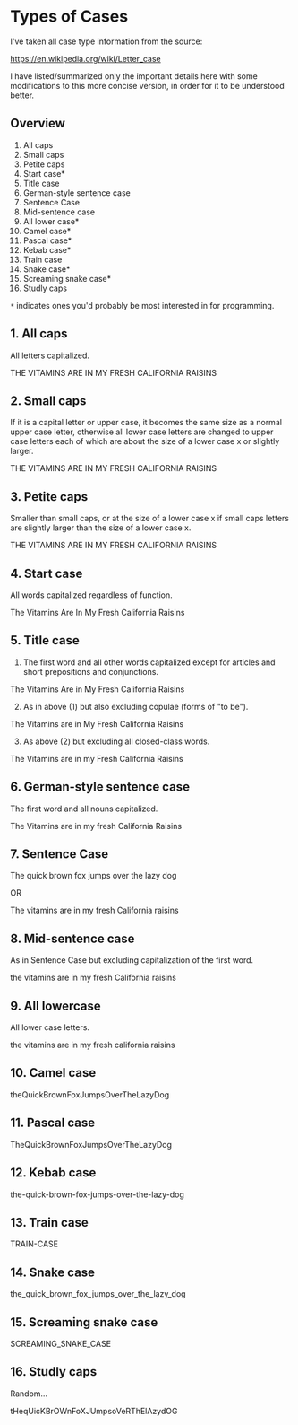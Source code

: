 # Types of Cases

I've taken all case type information from the source:

https://en.wikipedia.org/wiki/Letter_case

I have listed/summarized only the important details here with some modifications
to this more concise version, in order for it to be understood better.

## Overview

1. All caps
2. Small caps
3. Petite caps
4. Start case*
5. Title case
6. German-style sentence case
7. Sentence Case
8. Mid-sentence case
9. All lower case*
10. Camel case*
11. Pascal case*
12. Kebab case*
13. Train case
14. Snake case*
15. Screaming snake case*
16. Studly caps

`*` indicates ones you'd probably be most interested in for programming.

## 1. All caps

All letters capitalized.

THE VITAMINS ARE IN MY FRESH CALIFORNIA RAISINS

## 2. Small caps

If it is a capital letter or upper case, it becomes the same size as a normal
upper case letter, otherwise all lower case letters are changed to upper case 
letters each of which are about the size of a lower case x or slightly larger.

THE VITAMINS ARE IN MY FRESH CALIFORNIA RAISINS

## 3. Petite caps

Smaller than small caps, or at the size of a lower case x if small caps 
letters are slightly larger than the size of a lower case x.

THE VITAMINS ARE IN MY FRESH CALIFORNIA RAISINS

## 4. Start case

All words capitalized regardless of function.

The	Vitamins Are In	My Fresh California	Raisins

## 5. Title case

1. The first word and all other words capitalized except for articles and short
prepositions and conjunctions.

The Vitamins Are in My Fresh California Raisins

2. As in above (1) but also excluding copulae (forms of "to be").

The Vitamins are in My Fresh California Raisins

3. As above (2) but excluding all closed-class words.

The Vitamins are in my Fresh California Raisins

## 6. German-style sentence case

The first word and all nouns capitalized.

The Vitamins are in my fresh California Raisins

## 7. Sentence Case

The quick brown fox jumps over the lazy dog

OR

The vitamins are in my fresh California raisins

## 8. Mid-sentence case

As in Sentence Case but excluding capitalization of the first word.

the vitamins are in my fresh California raisins

## 9. All lowercase

All lower case letters.

the vitamins are in my fresh california raisins

## 10. Camel case

theQuickBrownFoxJumpsOverTheLazyDog

## 11. Pascal case

TheQuickBrownFoxJumpsOverTheLazyDog

## 12. Kebab case

the-quick-brown-fox-jumps-over-the-lazy-dog

## 13. Train case

TRAIN-CASE

## 14. Snake case

the_quick_brown_fox_jumps_over_the_lazy_dog

## 15. Screaming snake case

SCREAMING_SNAKE_CASE

## 16. Studly caps

Random...

tHeqUicKBrOWnFoXJUmpsoVeRThElAzydOG

